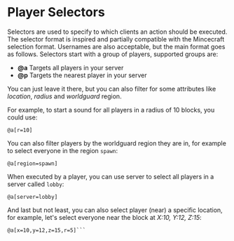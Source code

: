 [//]: # (TITLE:Selectors)
[//]: # (DESCRIPTION:Using selectors to specify which player groups should be affected by a command)
[//]: # (TAGS:@a,@p,playername,selector,selectors,target,targets,commands)

# Player Selectors
Selectors are used to specify to which clients an action should be executed. The selector format is inspired and partially compatible with the Mincecraft selection format. Usernames are also acceptable, but the main format goes as follows. Selectors start with a group of players, supported groups are:
 - **@a** Targets all players in your server
 - **@p** Targets the nearest player in your server
 
You can just leave it there, but you can also filter for some attributes like *location*, *radius* and *worldguard* region.
 
For example, to start a sound for all players in a radius of 10 blocks, you could use:
 ```
@a[r=10]
```

You can also filter players by the worldguard region they are in, for example to select everyone in the region `spawn`:
```
@a[region=spawn]
```

When executed by a player, you can use server to select all players in a server called `lobby`:
```
@a[server=lobby]
```

And last but not least, you can also select player (near) a specific location, for example, let's select everyone near the block at *X:10, Y:12, Z:15*:
```
@a[x=10,y=12,z=15,r=5]```